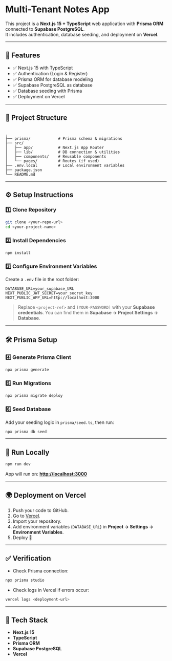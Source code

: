 # Multi-Tenant Notes App

This project is a **Next.js 15 + TypeScript** web application with **Prisma ORM** connected to **Supabase PostgreSQL**.  
It includes authentication, database seeding, and deployment on **Vercel**.

---

## 🚀 Features
- ✅ Next.js 15 with TypeScript  
- ✅ Authentication (Login & Register)  
- ✅ Prisma ORM for database modeling  
- ✅ Supabase PostgreSQL as database  
- ✅ Database seeding with Prisma  
- ✅ Deployment on Vercel  

---

## 📂 Project Structure
```

.
├── prisma/            # Prisma schema & migrations
├── src/
│   ├── app/           # Next.js App Router
│   ├── lib/           # DB connection & utilities
│   ├── components/    # Reusable components
│   └── pages/         # Routes (if used)
├── .env.local         # Local environment variables
├── package.json
└── README.md

````

---

## ⚙️ Setup Instructions

### 1️⃣ Clone Repository
```bash
git clone <your-repo-url>
cd <your-project-name>
````

### 2️⃣ Install Dependencies

```bash
npm install
```

### 3️⃣ Configure Environment Variables

Create a `.env` file in the root folder:

```env
DATABASE_URL=your_supabase_URL
NEXT_PUBLIC_JWT_SECRET=your_secret_key
NEXT_PUBLIC_APP_URL=http://localhost:3000
```

> Replace `<project-ref>` and `[YOUR-PASSWORD]` with your **Supabase credentials**.
> You can find them in **Supabase → Project Settings → Database**.

---

## 🛠️ Prisma Setup

### 4️⃣ Generate Prisma Client

```bash
npx prisma generate
```

### 5️⃣ Run Migrations

```bash
npx prisma migrate deploy
```

### 6️⃣ Seed Database

Add your seeding logic in `prisma/seed.ts`, then run:

```bash
npx prisma db seed
```

---

## 🧪 Run Locally

```bash
npm run dev
```

App will run on: **[http://localhost:3000](http://localhost:3000)**

---

## 🌍 Deployment on Vercel

1. Push your code to GitHub.
2. Go to [Vercel](https://vercel.com).
3. Import your repository.
4. Add environment variables (`DATABASE_URL`) in **Project → Settings → Environment Variables**.
5. Deploy 🚀

---

## ✅ Verification

* Check Prisma connection:

```bash
npx prisma studio
```

* Check logs in Vercel if errors occur:

```bash
vercel logs <deployment-url>
```

---

## 📌 Tech Stack

* **Next.js 15**
* **TypeScript**
* **Prisma ORM**
* **Supabase PostgreSQL**
* **Vercel**

